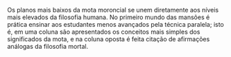 ﻿Os planos mais baixos da mota moroncial se unem diretamente aos níveis mais elevados da filosofia humana. No primeiro mundo das mansões é prática ensinar aos estudantes menos avançados pela técnica paralela; isto é, em uma coluna são apresentados os conceitos mais simples dos significados da mota, e na coluna oposta é feita citação de afirmações análogas da filosofia mortal.